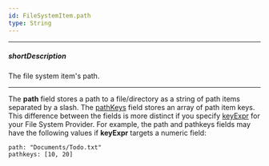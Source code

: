 ```yaml
---
id: FileSystemItem.path
type: String
---
```

---
##### shortDescription
The file system item's path.

---
The **path** field stores a path to a file/directory as a string of path items separated by a slash. The [pathKeys](/Documentation/ApiReference/UI_Components/dxFileManager/Interfaces/FileSystemItem/Fields/#pathKeys) field stores an array of path item keys. This difference between the fields is more distinct if you specify [keyExpr](/api-reference/10%20UI%20Components/dxFileManager/5%20File%20System%20Providers/FileSystemProviderBase/1%20Configuration/keyExpr.md '/Documentation/ApiReference/UI_Components/dxFileManager/File_System_Providers/Custom/Configuration/#keyExpr') for your File System Provider. For example, the path and pathkeys fields may have the following values if **keyExpr** targets a numeric field:

    path: "Documents/Todo.txt"
    pathkeys: [10, 20]